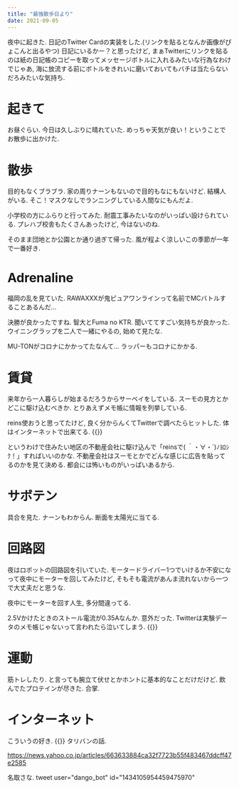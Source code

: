 ```yaml
---
title: "最強散歩日より"
date: 2021-09-05
---
```


夜中に起きた. 日記のTwitter Cardの実装をした.(リンクを貼るとなんか画像がぴょこんと出るやつ) 日記にいるかー？と思ったけど, まぁTwitterにリンクを貼るのは紙の日記帳のコピーを取ってメッセージボトルに入れるみたいな行為なわけでじゃあ, 海に放流する前にボトルをきれいに磨いておいてもバチは当たらないだろみたいな気持ち.
# 起きて
お昼ぐらい. 今日は久しぶりに晴れていた. めっちゃ天気が良い！ということでお散歩に出かけた.

# 散歩
目的もなくブラブラ. 家の周りナーンもないので目的もなにもないけど. 結構人がいる. そこ！マスクなしでランニングしている人間なにもんだよ.

小学校の方にふらりと行ってみた. 耐震工事みたいなのがいっぱい設けられている. プレハブ校舎もたくさんあったけど, 今はないのね.

そのまま団地とか公園とか通り過ぎて帰った. 風が程よく涼しいこの季節が一年で一番好き.

# Adrenaline
福岡の乱を見ていた. RAWAXXXが鬼ピュアワンラインって名前でMCバトルすることあるんだ...

決勝が良かったですね. 智大とFuma no KTR. 聞いててすごい気持ちが良かった. ウイニングラップを二人で一緒にやるの, 始めて見たな.

MU-TONがコロナにかかってたなんて... ラッパーもコロナにかかる.

# 賃貸
来年から一人暮らしが始まるだろうからサーベイをしている. スーモの見方とかどこに駆け込むべきか. とりあえずメモ帳に情報を列挙している.

reins使おうと思ってたけど, 良く分からんくてTwitterで調べたらヒットした. 体はインターネットで出来てる.
{{<tweet user="dango_bot" id="1394137014698594307">}}

というわけで住みたい地区の不動産会社に駆け込んで「reinsで( ｀・∀・´)ﾉﾖﾛｼｸ！」すればいいのかな. 不動産会社はスーモとかでどんな感じに広告を貼ってるのかを見て決める. 都会には怖いものがいっぱいあるから.

# サボテン
具合を見た. ナーンもわからん. 断面を太陽光に当てる.
# 回路図
夜はロボットの回路図を引いていた. モータードライバー1つでいけるか不安になって夜中にモーターを回してみたけど, そもそも電流があんま流れないから一つで大丈夫だと思うな.

夜中にモーターを回す人生, 多分間違ってる.

2.5Vかけたときのストール電流が0.35Aなんか. 意外だった. Twitterは実験データのメモ帳じゃないって言われたら泣いてしまう.
{{<tweet user="dango_bot" id="1434547483628097538">}}
# 運動
筋トレしたり. と言っても腕立て伏せとかホントに基本的なことだけだけど. 飲んでたプロテインが尽きた. 合掌.

# インターネット
こういうの好き. 
{{<tweet user="dango_bot" id="1434324914618597376">}}
タリバンの話.

https://news.yahoo.co.jp/articles/663633884ca32f7723b55f483467ddcff47e2585

名取さな.
tweet user="dango_bot" id="1434105954459475970"